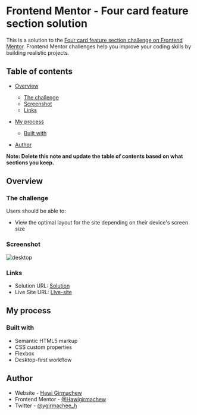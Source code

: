 # Frontend Mentor - Four card feature section solution

This is a solution to the [Four card feature section challenge on Frontend Mentor](https://www.frontendmentor.io/challenges/four-card-feature-section-weK1eFYK). Frontend Mentor challenges help you improve your coding skills by building realistic projects. 

## Table of contents

- [Overview](#overview)
  - [The challenge](#the-challenge)
  - [Screenshot](#screenshot)
  - [Links](#links)
- [My process](#my-process)
  - [Built with](#built-with)
 
- [Author](#author)

**Note: Delete this note and update the table of contents based on what sections you keep.**

## Overview

### The challenge

Users should be able to:

- View the optimal layout for the site depending on their device's screen size

### Screenshot

![desktop](https://user-images.githubusercontent.com/88828065/192165377-54d25983-9f0c-4390-9410-b3c73d83a670.PNG)


### Links

- Solution URL: [Solution](https://www.frontendmentor.io/challenges/four-card-feature-section-weK1eFYK/hub/responsive-page-using-css-flexbox-F3l69oTVGI)
- Live Site URL: [LIve-site](https://funny-speculoos-6c92ae.netlify.app/)

## My process

### Built with

- Semantic HTML5 markup
- CSS custom properties
- Flexbox
- Desktop-first workflow


## Author

- Website - [Hawi Girmachew](https://funny-speculoos-6c92ae.netlify.app/)
- Frontend Mentor - [@Hawigirmachew](https://www.frontendmentor.io/profile/yourusername)
- Twitter - [@ygirmachee_h](https://www.twitter.com/girmachee_h)

